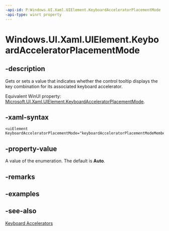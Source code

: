 ```yaml
---
-api-id: P:Windows.UI.Xaml.UIElement.KeyboardAcceleratorPlacementMode
-api-type: winrt property
---
```


<!-- Property syntax.
public KeyboardAcceleratorPlacementMode KeyboardAcceleratorPlacementMode { get;  set; }
-->

# Windows.UI.Xaml.UIElement.KeyboardAcceleratorPlacementMode

## -description

Gets or sets a value that indicates whether the control tooltip displays the key combination for its associated keyboard accelerator.

Equivalent WinUI property: [Microsoft.UI.Xaml.UIElement.KeyboardAcceleratorPlacementMode](/windows/winui/api/microsoft.ui.xaml.uielement.keyboardacceleratorplacementmode).

## -xaml-syntax

```xaml
<uiElement KeyboardAcceleratorPlacementMode="keyboardAcceleratorPlacementModeMemberName"/>
```

## -property-value

A value of the enumeration. The default is **Auto**.

## -remarks

## -examples

## -see-also

[Keyboard Accelerators](/windows/uwp/design/input/keyboard-accelerators)
